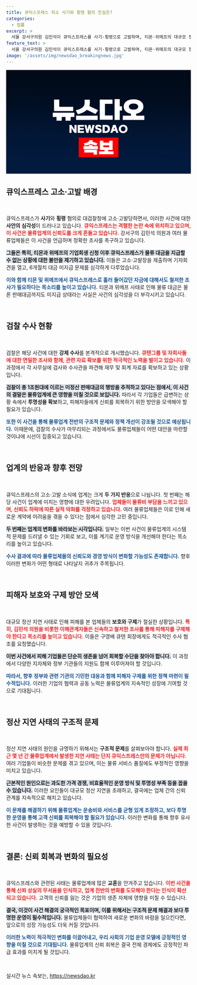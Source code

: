 ```yaml
---
title: 큐익스프레스 피소 사기와 횡령 혐의 진실은?
categories:
  - 법률
excerpt: >
  서울 강서구의원 김민석이 큐익스프레스를 사기·횡령으로 고발하며, 티몬·위메프의 대규모 정산 지연 사태의 심각성을 폭로했습니다. 피해액이 1조원을 넘을 것이라면서 검찰 수사를 촉구하고 있습니다. 큐텐그룹 대표 자택의 압수수색도 진행된 가운데, 이 사건이 어떻게 전개될지 주목됩니다.
feature_text: >
  서울 강서구의원 김민석이 큐익스프레스를 사기·횡령으로 고발하며, 티몬·위메프의 대규모 정산 지연 사태의 심각성을 폭로했습니다. 피해액이 1조원을 넘을 것이라면서 검찰 수사를 촉구하고 있습니다. 큐텐그룹 대표 자택의 압수수색도 진행된 가운데, 이 사건이 어떻게 전개될지 주목됩니다.
image: '/assets/img/newsdao_breakingnews.jpg'
---
```


<p><img src="/assets/img/newsdao_breakingnews.jpg" alt="flaretime 속보" /></p>

<h2 data-ke-size="size26">큐익스프레스 고소·고발 배경</h2>

<p data-ke-size="size16">&nbsp;</p>

<p>큐익스프레스가 <strong>사기</strong>와 <strong>횡령</strong> 혐의로 대검찰청에 고소·고발당하면서, 이러한 사건에 대한 <strong>사안의 심각성</strong>이 드러나고 있습니다. <b><span style="color: #ee2323;">큐익스프레스는 격렬한 논란 속에 위치하고 있으며, 이 사건은 물류업계의 신뢰도를 크게 흔들고 있습니다.</span></b> 강서구의 김민석 의원과 여러 물류업체들은 이 사건을 언급하며 정확한 조사를 촉구하고 있습니다. </p>

<p><b><span style="background-color: #21538527;">그들은 특히, 티몬과 위메프의 기업회생 신청 이후 큐익스프레스가 물류 대금을 지급할 수 없는 상황에 대한 불만을 제기하고 있습니다.</span></b> 이들은 고소·고발장을 제출하며 기자회견을 열고, 6개월치 대금 미지급 문제를 심각하게 다루었습니다. </p>

<p><b><span style="color: #1a5490;">이와 함께 티몬 및 위메프에서 큐익스프레스로 흘러 들어갔던 자금에 대해서도 철저한 조사가 필요하다는 목소리를 높이고 있습니다.</span></b> 티몬과 위메프 사태로 인해 물류 대금은 물론 판매대금까지도 미지급 상태라는 사실은 사건의 심각성을 더 부각시키고 있습니다.</p>

<p data-ke-size="size16">&nbsp;</p>

<h2 data-ke-size="size26">검찰 수사 현황</h2>

<p data-ke-size="size16">&nbsp;</p>

<p>검찰은 해당 사건에 대한 <strong>강제 수사</strong>를 본격적으로 개시했습니다. <b><span style="color: #ee2323;">큐텐그룹 및 자회사들에 대한 면밀한 조사와 함께, 관련 자료 확보를 위한 적극적인 노력을 벌이고 있습니다.</span></b> 이 과정에서 각 사무실에 검사와 수사관을 파견해 재무 및 회계 자료를 확보하고 있는 상황입니다.</p>

<p><b><span style="background-color: #21538527;">검찰이 총 1조원대에 이르는 미정산 판매대금의 행방을 추적하고 있다는 점에서, 이 사건의 결말은 물류업계에 큰 영향을 미칠 것으로 보입니다.</span></b> 따라서 각 기업들은 급변하는 상황 속에서 <strong>투명성을 확보</strong>하고, 피해자들에게 신뢰를 회복하기 위한 방안을 모색해야 할 필요가 있습니다.</p>

<p><b><span style="color: #1a5490;">또한 이 사건을 통해 물류업계 전반의 구조적 문제와 정책 개선이 강조될 것으로 예상됩니다.</span></b> 이때문에, 검찰의 수사가 마무리되는 과정에서도 물류업체들이 어떤 대안을 마련할 것이냐에 시선이 집중되고 있습니다.</p>

<p data-ke-size="size16">&nbsp;</p>

<h2 data-ke-size="size26">업계의 반응과 향후 전망</h2>

<p data-ke-size="size16">&nbsp;</p>

<p>큐익스프레스의 고소·고발 소식에 업계는 크게 <strong>두 가지 반응</strong>으로 나뉩니다. 첫 번째는 해당 사건이 업계에 미치는 영향에 대한 우려입니다. <b><span style="color: #ee2323;">업체들이 물류비 부담을 느끼고 있으며, 신뢰도 하락에 따른 실적 악화를 걱정하고 있습니다.</span></b> 여러 물류업체들은 이로 인해 새로운 계약에 어려움을 겪을 수 있다는 점에서 심각한 고민 중입니다.</p>

<p><b><span style="background-color: #21538527;">두 번째는 업계의 변화를 바라보는 시각입니다.</span></b> 일부는 이번 사건이 물류업계의 시스템적 문제를 드러낼 수 있는 기회로 보고, 이를 계기로 운영 방식을 개선해야 한다는 목소리를 높이고 있습니다.</p>

<p><b><span style="color: #1a5490;">수사 결과에 따라 물류업체들의 신뢰도와 경영 방식이 변화할 가능성도 존재합니다.</span></b> 향후 이러한 변화가 어떤 형태로 나타날지 귀추가 주목됩니다.</p>

<p data-ke-size="size16">&nbsp;</p>

<h2 data-ke-size="size26">피해자 보호와 구제 방안 모색</h2>

<p data-ke-size="size16">&nbsp;</p>

<p>대규모 정산 지연 사태로 인해 피해를 본 업체들의 <strong>보호와 구제</strong>가 절실한 상황입니다. <b><span style="color: #ee2323;">특히, 김민석 의원을 비롯한 이해관계자들은 신속하고 철저한 조사를 통해 피해자를 구제해야 한다고 목소리를 높이고 있습니다.</span></b> 이들은 구영배 큐텐 회장에게도 적극적인 수사 협조를 요청했습니다.</p>

<p><b><span style="background-color: #21538527;">이번 사건에서 피해 기업들은 단순히 생존을 넘어 회복할 수단을 찾아야 합니다.</span></b> 이 과정에서 다양한 지자체와 정부 기관들의 지원도 함께 이루어져야 할 것입니다. </p>

<p><b><span style="color: #1a5490;">따라서, 향후 정부와 관련 기관의 기민한 대응과 함께 피해자 구제를 위한 정책 마련이 필수적입니다.</span></b> 이러한 기업의 협력과 공동 노력은 물류업계의 지속적인 성장에 기여할 것으로 기대됩니다.</p>

<p data-ke-size="size16">&nbsp;</p>

<h2 data-ke-size="size26">정산 지연 사태의 구조적 문제</h2>

<p data-ke-size="size16">&nbsp;</p>

<p>정산 지연 사태의 원인을 규명하기 위해서는 <strong>구조적 문제</strong>를 살펴보아야 합니다. <b><span style="color: #ee2323;">실제 최근 몇 년 간 물류업계에서 발생한 지연 사태는 단지 큐익스프레스만의 문제가 아닙니다.</span></b> 여러 기업들이 비슷한 문제를 겪고 있으며, 이는 물류 서비스 품질에도 부정적인 영향을 미치고 있습니다.</p>

<p><b><span style="background-color: #21538527;">근본적인 원인으로는 과도한 가격 경쟁, 비효율적인 운영 방식 및 투명성 부족 등을 꼽을 수 있습니다.</span></b> 이러한 요인들이 대규모 정산 지연을 초래하고, 결국에는 업체 간의 신뢰 관계를 지속적으로 해치고 있습니다.</p>

<p><b><span style="color: #1a5490;">이 문제를 해결하기 위해 물류업계는 운송비와 서비스를 균형 있게 조정하고, 보다 투명한 운영을 통해 고객 신뢰를 회복해야 할 필요가 있습니다.</span></b> 이러한 변화를 통해 향후 유사한 사건이 발생하는 것을 예방할 수 있을 것입니다.</p>

<p data-ke-size="size16">&nbsp;</p>

<h2 data-ke-size="size26">결론: 신뢰 회복과 변화의 필요성</h2>

<p data-ke-size="size16">&nbsp;</p>

<p>큐익스프레스와 관련된 사태는 물류업계에 많은 <strong>교훈</strong>을 안겨주고 있습니다. <b><span style="color: #ee2323;">이번 사건을 통해 신뢰 상실의 무서움을 인식하고, 업계 전반의 변화를 도모해야 한다는 인식이 확산되고 있습니다.</span></b> 고객의 신뢰를 잃는 것은 기업의 생존 자체에 영향을 미칠 수 있습니다.</p>

<p><b><span style="background-color: #21538527;">결국, 이것이 사건 해결의 궁극적인 목표이며, 이를 위해서는 구조적 문제 해결과 보다 투명한 운영이 필수적입니다.</span></b> 물류업체들이 협력하여 새로운 변화의 바람을 일으킨다면, 앞으로의 성장 가능성도 더욱 커질 것입니다.</p>

<p><b><span style="color: #1a5490;">이러한 노력이 적극적인 변화를 이끌어내고, 우리 사회의 기업 운영 모델에 긍정적인 영향을 미칠 것으로 기대됩니다.</span></b> 물류업계의 신뢰 회복은 결국 전체 경제에도 긍정적인 파급 효과를 미치게 될 것입니다. </p>

<p data-ke-size="size16">&nbsp;</p>
실시간 뉴스 속보는, <a href="https://newsdao.kr" rel="dofollow">https://newsdao.kr</a>


